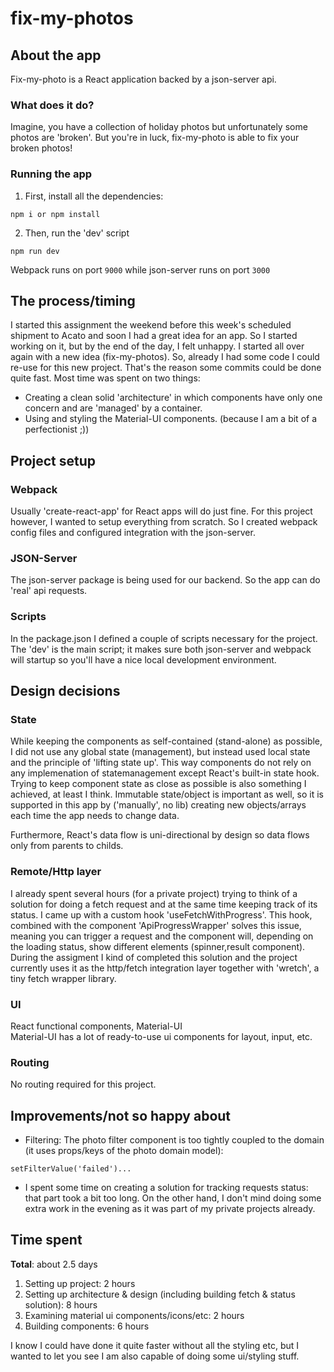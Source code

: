 # fix-my-photos

## About the app

Fix-my-photo is a React application backed by a json-server api.

### What does it do?

Imagine, you have a collection of holiday photos but unfortunately some photos are 'broken'. But you're in luck, fix-my-photo is able to fix your broken photos!

### Running the app

1. First, install all the dependencies:

```
npm i or npm install
```

2. Then, run the 'dev' script

```
npm run dev
```

Webpack runs on port `9000` while json-server runs on port `3000`

## The process/timing

I started this assignment the weekend before this week's scheduled shipment to Acato and soon I had a great idea for an app. So I started working on it, but by the end of the day, I felt unhappy. I started all over again with a new idea (fix-my-photos). So, already I had some code I could re-use for this new project. That's the reason some commits could be done quite fast.
Most time was spent on two things:

- Creating a clean solid 'architecture' in which components have only one concern and are 'managed' by a container.
- Using and styling the Material-UI components. (because I am a bit of a perfectionist ;))

## Project setup

### Webpack

Usually 'create-react-app' for React apps will do just fine. For this project however, I wanted to setup everything from scratch. So I created webpack config files and configured integration with the json-server.

### JSON-Server

The json-server package is being used for our backend. So the app can do 'real' api requests.

### Scripts

In the package.json I defined a couple of scripts necessary for the project. The 'dev' is the main script; it makes sure both json-server and webpack will startup so you'll have a nice local development environment.

## Design decisions

### State

While keeping the components as self-contained (stand-alone) as possible, I did not use any global state (management), but instead used local state and the principle of 'lifting state up'. This way components do not rely on any implemenation of statemanagement except React's built-in state hook.
Trying to keep component state as close as possible is also something I achieved, at least I think.
Immutable state/object is important as well, so it is supported in this app by ('manually', no lib) creating new objects/arrays each time the app needs to change data.

Furthermore, React's data flow is uni-directional by design so data flows only from parents to childs.

### Remote/Http layer

I already spent several hours (for a private project) trying to think of a solution for doing a fetch request and at the same time keeping track of its status. I came up with a custom hook 'useFetchWithProgress'. This hook, combined with the component 'ApiProgressWrapper' solves this issue, meaning you can trigger a request and the component will, depending on the loading status, show different elements (spinner,result component). During the assigment I kind of completed this solution and the project currently uses it as the http/fetch integration layer together with 'wretch', a tiny fetch wrapper library.

### UI

React functional components, Material-UI  
Material-UI has a lot of ready-to-use ui components for layout, input, etc.

### Routing

No routing required for this project.

## Improvements/not so happy about

- Filtering: The photo filter component is too tightly coupled to the domain (it uses props/keys of the photo domain model):

```
setFilterValue('failed')...
```

- I spent some time on creating a solution for tracking requests status: that part took a bit too long. On the other hand, I don't mind doing some extra work in the evening as it was part of my private projects already.

## Time spent

**Total**: about 2.5 days

1. Setting up project: 2 hours
2. Setting up architecture & design (including building fetch & status solution): 8 hours
3. Examining material ui components/icons/etc: 2 hours
4. Building components: 6 hours

I know I could have done it quite faster without all the styling etc, but I wanted to let you see I am also capable of doing some ui/styling stuff.
